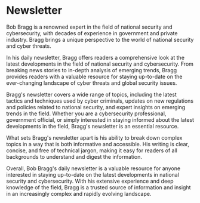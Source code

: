 # Newsletter
Bob Bragg is a renowned expert in the field of national security and cybersecurity, with decades of experience in government and private industry. Bragg brings a unique perspective to the world of national security and cyber threats.

In his daily newsletter, Bragg offers readers a comprehensive look at the latest developments in the field of national security and cybersecurity. From breaking news stories to in-depth analysis of emerging trends, Bragg provides readers with a valuable resource for staying up-to-date on the ever-changing landscape of cyber threats and global security issues.

Bragg's newsletter covers a wide range of topics, including the latest tactics and techniques used by cyber criminals, updates on new regulations and policies related to national security, and expert insights on emerging trends in the field. Whether you are a cybersecurity professional, government official, or simply interested in staying informed about the latest developments in the field, Bragg's newsletter is an essential resource.

What sets Bragg's newsletter apart is his ability to break down complex topics in a way that is both informative and accessible. His writing is clear, concise, and free of technical jargon, making it easy for readers of all backgrounds to understand and digest the information.

Overall, Bob Bragg's daily newsletter is a valuable resource for anyone interested in staying up-to-date on the latest developments in national security and cybersecurity. With his extensive experience and deep knowledge of the field, Bragg is a trusted source of information and insight in an increasingly complex and rapidly evolving landscape.
